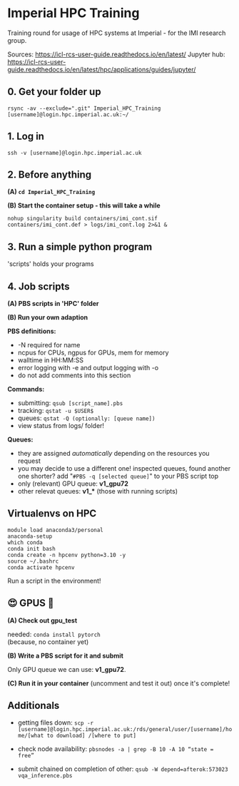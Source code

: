 # Imperial HPC Training
Training round for usage of HPC systems at Imperial - for the IMI research group.

Sources:
https://icl-rcs-user-guide.readthedocs.io/en/latest/
Jupyter hub: https://icl-rcs-user-guide.readthedocs.io/en/latest/hpc/applications/guides/jupyter/

## 0. Get your folder up
```
rsync -av --exclude=".git" Imperial_HPC_Training [username]@login.hpc.imperial.ac.uk:~/
```

## 1. Log in
```
ssh -v [username]@login.hpc.imperial.ac.uk
```

## 2. Before anything

**(A) ```cd Imperial_HPC_Training```**

**(B) Start the container setup - this will take a while**
```
nohup singularity build containers/imi_cont.sif containers/imi_cont.def > logs/imi_cont.log 2>&1 &
```

## 3. Run a simple python program
'scripts' holds your programs

## 4. Job scripts

**(A) PBS scripts in 'HPC' folder**
   
**(B) Run your own adaption**

**PBS definitions:**
- -N required for name
- ncpus for CPUs, ngpus for GPUs, mem for memory
- walltime in HH:MM:SS
- error logging with -e and output logging with -o
- do not add comments into this section

**Commands:**
- submitting:   ```qsub [script_name].pbs```
- tracking:     ```qstat -u $USER$```
- queues:       ```qstat -Q (optionally: [queue name])```
- view status from logs/ folder!

**Queues:**
- they are assigned _automatically_ depending on the resources you request
- you may decide to use a different one! inspected queues, found another one shorter? add "```#PBS -q [selected queue]```" to your PBS script top
- only (relevant) GPU queue: **v1_gpu72**
- other relevat queues: **v1_\*** (those with running scripts)

## Virtualenvs on HPC

```
module load anaconda3/personal
anaconda-setup
which conda
conda init bash
conda create -n hpcenv python=3.10 -y
source ~/.bashrc
conda activate hpcenv
```

Run a script in the environment!

## 😍 GPUS 🤑

**(A) Check out gpu_test**

needed: ```conda install pytorch```  
(because, no container yet)

**(B) Write a PBS script for it and submit**

Only GPU queue we can use: **v1_gpu72**.

**(C) Run it in your container** (uncomment and test it out) once it's complete!


## Additionals

- getting files down:
```scp -r [username]@login.hpc.imperial.ac.uk:/rds/general/user/[username]/home/[what to download] /[where to put]```

- check node availability:
```pbsnodes -a | grep -B 10 -A 10 “state = free”```

- submit chained on completion of other:
```qsub -W depend=afterok:573023 vqa_inference.pbs```
